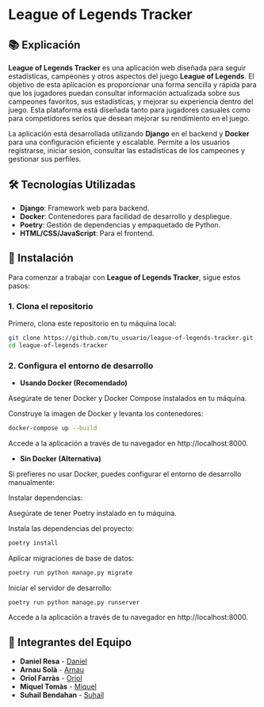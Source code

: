 # League of Legends Tracker

## 📚 Explicación

**League of Legends Tracker** es una aplicación web diseñada para seguir estadísticas, campeones y otros aspectos del juego **League of Legends**. El objetivo de esta aplicación es proporcionar una forma sencilla y rápida para que los jugadores puedan consultar información actualizada sobre sus campeones favoritos, sus estadísticas, y mejorar su experiencia dentro del juego. Esta plataforma está diseñada tanto para jugadores casuales como para competidores serios que desean mejorar su rendimiento en el juego.

La aplicación está desarrollada utilizando **Django** en el backend y **Docker** para una configuración eficiente y escalable. Permite a los usuarios registrarse, iniciar sesión, consultar las estadísticas de los campeones y gestionar sus perfiles.

## 🛠️ Tecnologías Utilizadas

- **Django**: Framework web para backend.
- **Docker**: Contenedores para facilidad de desarrollo y despliegue.
- **Poetry**: Gestión de dependencias y empaquetado de Python.
- **HTML/CSS/JavaScript**: Para el frontend.

## 🚀 Instalación

Para comenzar a trabajar con **League of Legends Tracker**, sigue estos pasos:

### 1. Clona el repositorio

Primero, clona este repositorio en tu máquina local:

```bash
git clone https://github.com/tu_usuario/league-of-legends-tracker.git
cd league-of-legends-tracker
```

### 2. Configura el entorno de desarrollo

* **Usando Docker (Recomendado)**

Asegúrate de tener Docker y Docker Compose instalados en tu máquina.

Construye la imagen de Docker y levanta los contenedores:

```bash
docker-compose up --build
```

Accede a la aplicación a través de tu navegador en http://localhost:8000.

* **Sin Docker (Alternativa)**

Si prefieres no usar Docker, puedes configurar el entorno de desarrollo manualmente:

Instalar dependencias:

Asegúrate de tener Poetry instalado en tu máquina.

Instala las dependencias del proyecto:

```bash
poetry install
```

Aplicar migraciones de base de datos:

```bash
poetry run python manage.py migrate
```

Iniciar el servidor de desarrollo:

```bash
poetry run python manage.py runserver
```

Accede a la aplicación a través de tu navegador en http://localhost:8000.

## 👥 Integrantes del Equipo

* **Daniel Resa** - [Daniel](https://github.com/dresa04)
* **Arnau Solà** - [Arnau](https://github.com/Boira04)
* **Oriol Farràs** - [Oriol](https://github.com/Oriol-Farras)
* **Miquel Tomàs** - [Miquel](https://github.com/M4NU312)
* **Suhail Bendahan** - [Suhail](https://github.com/s890u)
